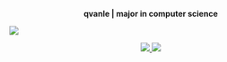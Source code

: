 <p align="center"><b>qvanle | major in computer science</b></p>

![](https://komarev.com/ghpvc/?username=qvanle)

<p align="center">
  <a href="https://github.com/qvanle" target="_blank">
    <img
      src="https://img.shields.io/badge/GitHub-100000?style=for-the-badge&logo=github&logoColor=white"
    />
  </a >
  <a href="https://www.facebook.com/qvanleye" target="_blank">
  <img src = "https://img.shields.io/badge/Facebook-1877F2?style=for-the-badge&logo=facebook&logoColor=white" />
  </a>
</p>
